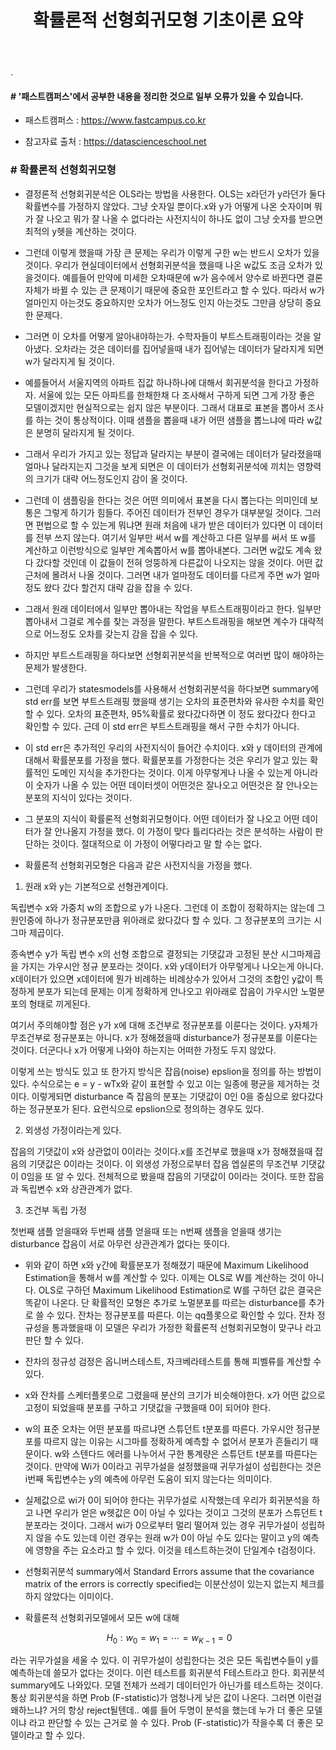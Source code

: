 ﻿---
layout: post
title: "확률론적 선형회귀모형 기초이론 요약"
tags: [머신러닝]
comments: true
---

.

#### # '패스트캠퍼스'에서 공부한 내용을 정리한 것으로 일부 오류가 있을 수 있습니다.

- 패스트캠퍼스 : https://www.fastcampus.co.kr

- 참고자료 출처 : https://datascienceschool.net

### # 확률론적 선형회귀모형

- 결정론적 선형회귀분석은 OLS라는 방법을 사용한다. OLS는 x라던가 y라던가 둘다 확률변수를 가정하지 않았다. 그냥 숫자일 뿐이다.x와 y가 어떻게 나온 숫자이며 뭐가 잘 나오고 뭐가 잘 나올 수 없다라는 사전지식이 하나도 없이 그냥 숫자를 받으면 최적의 y헷을 계산하는 것이다.


- 그런데 이렇게 했을때 가장 큰 문제는 우리가 이렇게 구한 w는 반드시 오차가 있을것이다. 우리가 현실데이터에서 선형회귀분석을 했을때 나온 w값도 조금 오차가 있을것이다. 예를들어 만약에 미세한 오차때문에 w가 음수에서 양수로 바뀐다면 결론자체가 바뀔 수 있는 큰 문제이기 때문에 중요한 포인트라고 할 수 있다. 따라서 w가 얼마인지 아는것도 중요하지만 오차가 어느정도 인지 아는것도 그만큼 상당히 중요한 문제다.


- 그러면 이 오차를 어떻게 알아내야하는가. 수학자들이 부트스트래핑이라는 것을 알아냈다. 오차라는 것은 데이터를 집어넣을때 내가 집어넣는 데이터가 달라지게 되면 w가 달라지게 될 것이다. 


- 예를들어서 서울지역의 아파트 집값 하나하나에 대해서 회귀분석을 한다고 가정하자. 서울에 있는 모든 아파트를 한채한채 다 조사해서 구하게 되면 그게 가장 좋은 모델이겠지만 현실적으로는 쉽지 않은 부분이다. 그래서 대표로 표본을 뽑아서 조사를 하는 것이 통상적이다. 이때 샘플을 뽑을때 내가 어떤 샘플을 뽑느냐에 따라 w값은 분명히 달라지게 될 것이다.


- 그래서 우리가 가지고 있는 정답과 달라지는 부분이 결국에는 데이터가 달라졌을때 얼마나 달라지는지 그것을 보게 되면은 이 데이터가 선형회귀분석에 끼치는 영향력의 크기가 대략 어느정도인지 감이 올 것이다.


- 그런데 이 샘플링을 한다는 것은 어떤 의미에서 표본을 다시 뽑는다는 의미인데 보통은 그렇게 하기가 힘들다. 주어진 데이터가 전부인 경우가 대부분일 것이다. 그러면 편법으로 할 수 있는게 뭐냐면 원래 처음에 내가 받은 데이터가 있다면 이 데이터를 전부 쓰지 않는다. 여기서 일부만 써서 w를 계산하고 다른 일부를 써서 또 w를 계산하고 이런방식으로 일부만 계속뽑아서 w를 뽑아내본다. 그러면 w값도 계속 왔다 갔다할 것인데 이 값들이 전혀 엉뚱하게 다른값이 나오지는 않을 것이다. 어떤 값 근처에 몰려서 나올 것이다. 그러면 내가 얼마정도 데이터를 다르게 주면 w가 얼마정도 왔다 갔다 할건지 대략 감을 잡을 수 있다.


- 그래서 원래 데이터에서 일부만 뽑아내는 작업을 부트스트래핑이라고 한다. 일부만 뽑아내서 그걸로 계수를 찾는 과정을 말한다. 부트스트래핑을 해보면 계수가 대략적으로 어느정도 오차를 갖는지 감을 잡을 수 있다. 


- 하지만 부트스트래핑을 하다보면 선형회귀분석을 반복적으로 여러번 많이 해야하는 문제가 발생한다. 


- 그런데 우리가 statesmodels를 사용해서 선형회귀분석을 하다보면 summary에 std err를 보면 부트스트래핑 했을때 생기는 오차의 표준편차와 유사한 수치를 확인할 수 있다. 오차의 표준편차, 95%확률로 왔다갔다하면 이 정도 왔다갔다 한다고 확인할 수 있다. 근데 이 std err은 부트스트래핑을 해서 구한 수치가 아니다.


- 이 std err은 추가적인 우리의 사전지식이 들어간 수치이다. x와 y 데이터의 관계에 대해서 확률분포를 가정을 했다. 확률분포를 가정한다는 것은 우리가 알고 있는 확률적인 도메인 지식을 추가한다는 것이다. 이게 아무렇게나 나올 수 있는게 아니라 이 숫자가 나올 수 있는 어떤 데이터셋이 어떤것은 잘나오고 어떤것은 잘 안나오는 분포의 지식이 있다는 것이다.

- 그 분포의 지식이 확률론적 선형회귀모형이다. 어떤 데이터가 잘 나오고 어떤 데이터가 잘 안나올지 가정을 했다. 이 가정이 맞다 틀리다라는 것은 분석하는 사람이 판단하는 것이다. 절대적으로 이 가정이 어떻다라고 말 할 수는 없다. 


- 확률론적 선형회귀모형은 다음과 같은 사전지식을 가정을 했다. 


1) 원래 x와 y는 기본적으로 선형관계이다. 


독립변수 x와 가중치 w의 조합으로 y가 나온다. 그런데 이 조합이 정확하지는 않는데 그 원인중에 하나가 정규분포만큼 위아래로 왔다갔다 할 수 있다. 그 정규분포의 크기는 시그마 제곱이다.


종속변수  y가 독립 변수  x의 선형 조합으로 결정되는 기댓값과 고정된 분산  시그마제곱 을 가지는 가우시안 정규 분포라는 것이다. x와 y데이터가 아무렇게나 나오는게 아니다. x데이터가 있으면 x데이터에 뭔가 비례하는 비례상수가 있어서 그것의 조합인 y값이 특정하게 분포가 되는데 문제는 이게 정확하게 안나오고 위아래로 잡음이 가우시안 노멀분포의 형태로 끼게된다.


여기서 주의해야할 점은 y가 x에 대해 조건부로 정규분포를 이룬다는 것이다. y자체가 무조건부로 정규분포는 아니다. x가 정해졌을때 disturbance가 정규분포를 이룬다는 것이다. 더군다나 x가 어떻게 나와야 하는지는 어떠한 가정도 두지 않았다.


이렇게 쓰는 방식도 있고 또 한가지 방식은 잡읍(noise) epslion을 정의를 하는 방법이 있다. 수식으로는 e = y - wTx와 같이 표현할 수 있고 이는 일종에 평균을 제거하는 것이다. 이렇게되면 disturbance 즉 잡음의 분포는 기댓값이 0인 0을 중심으로 왔다갔다하는 정규분포가 된다. 요런식으로 epslion으로 정의하는 경우도 있다.


2) 외생성 가정이라는게 있다.


잡음의 기댓값이 x와 상관없이 0이라는 것이다.x를 조건부로 했을때 x가 정해졌을때 잡음의 기댓값은 0이라는 것이다. 이 외생성 가정으로부터 잡음 엡실론의 무조건부 기댓값이 0임을 또 알 수 있다. 전체적으로 봤을때 잡음의 기댓값이 0이라는 것이다. 또한 잡음과 독립변수 x와 상관관계가 없다.


3) 조건부 독립 가정


첫번째 샘플 얻을때와 두번째 샘플 얻을때 또는 n번째 샘플을 얻을때 생기는 disturbance 잡음이 서로 아무런 상관관계가 없다는 뜻이다.


- 위와 같이 하면 x와 y간에 확률분포가 정해졌기 때문에 Maximum Likelihood Estimation을 통해서 w를 계산할 수 있다. 이제는 OLS로 W를 계산하는 것이 아니다. OLS로 구하던 Maximum Likelihood Estimation로 W를 구하던 값은 결국은 똑같이 나온다. 단 확률적인 모형은 추가로 노멀분포를 따르는 disturbance를 추가로 쓸 수 있다. 잔차는 정규분포를 따른다. 이는 qq플롯으로 확인할 수 있다. 잔차 정규성을 통과했을때 이 모델은 우리가 가정한 확률론적 선형회귀모형이 맞구나 라고 판단 할 수 있다.


- 잔차의 정규성 검정은 옵니버스테스트, 자크베라테스트를 통해 피벨류를 계산할 수 있다.


- x와 잔차를 스케터플롯으로 그렸을때 분산의 크기가 비슷해야한다. x가 어떤 값으로 고정이 되었을때 분포를 구하고 기댓값을 구했을때 0이 되어야 한다.


- w의 표준 오차는 어떤 분포를 따르냐면 스튜던트 t분포를 따른다. 가우시안 정규분포를 따르지 않는 이유는 시그마를 정확하게 예측할 수 없어서 분포가 흔들리기 때문이다. w와 스텐다드 에러를 나누어서 구한 통계량은 스튜던트 t분포를 따른다는 것이다. 만약에 Wi가 0이라고 귀무가설을 설정했을때 귀무가설이 성립한다는 것은 i번째 독립변수는 y의 예측에 아무런 도움이 되지 않는다는 의미이다.


- 실제값으로 wi가 0이 되어야 한다는 귀무가설로 시작했는데 우리가 회귀분석을 하고 나면 우리가 얻은 w헷값은 0이 아닐 수 있다는 것이고 그것의 분포가 스튜던트 t분포라는 것이다. 그래서 wi가 0으로부터 멀리 떨어져 있는 경우 귀무가설이 성립하지 않을 수도 있는데 이런 경우는 원래 w가 0이 아닐 수도 있다는 말이고 y의 예측에 영향을 주는 요소라고 할 수 있다. 이것을 테스트하는것이 단일계수 t검정이다.


- 선형회귀분석 summary에서 Standard Errors assume that the covariance matrix of the errors is correctly specified는 이분산성이 있는지 없는지 체크를 하지 않았다는 이미이다.


- 확률론적 선형회귀모델에서 모든 w에 대해 

$$\ H_0 : w_0  = w_1 = \cdots = w_{K-1} = 0 $$

라는 귀무가설을 세울 수 있다. 이 귀무가설이 성립한다는 것은 모든 독립변수들이 y를 예측하는데 쓸모가 없다는 것이다. 이런 테스트를 회귀분석 F테스트라고 한다. 회귀분석 summary에도 나와있다. 모델 전체가 쓰레기 데이터인가 아닌가를 테스트하는 것이다. 통상 회귀분석을 하면 Prob (F-statistic)가 엄청나게 낮은 값이 나온다. 그러면 이런걸 왜하느냐? 거의 항상 reject될텐데.. 예를 들어 두명이 분석을 했는데 누가 더 좋은 모델이냐 라고 판단할 수 있는 근거로 쓸 수 있다. Prob (F-statistic)가 작을수록 더 좋은 모델이라고 할 수 있다.
